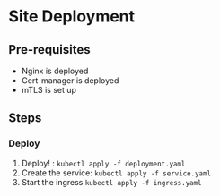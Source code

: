 # Site Deployment
## Pre-requisites
- Nginx is deployed
- Cert-manager is deployed
- mTLS is set up

## Steps

### Deploy
1. Deploy! : `kubectl apply -f deployment.yaml`
2. Create the service: `kubectl apply -f service.yaml`
3. Start the ingress `kubectl apply -f ingress.yaml`
